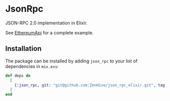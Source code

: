 # JsonRpc

JSON-RPC 2.0 implementation in Elixir.

See [EthereumApi](https://github.com/ZenHive/ethereum-api-elixir/) for a complete example.

## Installation

The package can be installed by adding `json_rpc` to your list of dependencies in `mix.exs`:

```elixir
def deps do
  [
    {:json_rpc, git: "git@github.com:ZenHive/json_rpc_elixir.git", tag: "v0.1.0"},
  ]
end
```